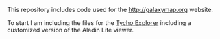 This repository includes code used for the http://galaxymap.org website.

To start I am including the files for the <a href="http://galaxymap.org/drupal/node/231">Tycho Explorer</a> including a customized version of the Aladin Lite viewer.